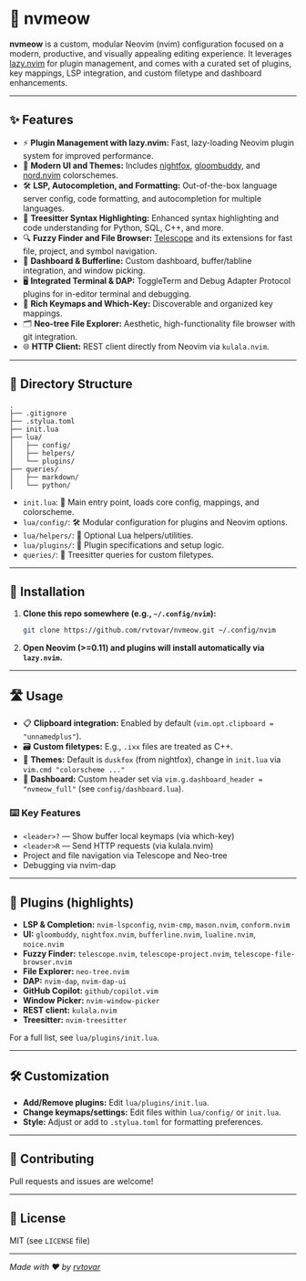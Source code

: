 # 🐾 nvmeow

**nvmeow** is a custom, modular Neovim (nvim) configuration focused on a modern, productive, and visually appealing editing experience. It leverages [lazy.nvim](https://github.com/folke/lazy.nvim) for plugin management, and comes with a curated set of plugins, key mappings, LSP integration, and custom filetype and dashboard enhancements.

---

## ✨ Features

- ⚡ **Plugin Management with lazy.nvim:** Fast, lazy-loading Neovim plugin system for improved performance.
- 🌈 **Modern UI and Themes:** Includes [nightfox](https://github.com/EdenEast/nightfox.nvim), [gloombuddy](https://github.com/bkegley/gloombuddy), and [nord.nvim](https://github.com/shaunsingh/nord.nvim) colorschemes.
- 🛠️ **LSP, Autocompletion, and Formatting:** Out-of-the-box language server config, code formatting, and autocompletion for multiple languages.
- 🌳 **Treesitter Syntax Highlighting:** Enhanced syntax highlighting and code understanding for Python, SQL, C++, and more.
- 🔍 **Fuzzy Finder and File Browser:** [Telescope](https://github.com/nvim-telescope/telescope.nvim) and its extensions for fast file, project, and symbol navigation.
- 🏁 **Dashboard & Bufferline:** Custom dashboard, buffer/tabline integration, and window picking.
- 🖥️ **Integrated Terminal & DAP:** ToggleTerm and Debug Adapter Protocol plugins for in-editor terminal and debugging.
- 🎹 **Rich Keymaps and Which-Key:** Discoverable and organized key mappings.
- 🗂️ **Neo-tree File Explorer:** Aesthetic, high-functionality file browser with git integration.
- 🌐 **HTTP Client:** REST client directly from Neovim via `kulala.nvim`.

---

## 📁 Directory Structure

```
.
├── .gitignore
├── .stylua.toml
├── init.lua
├── lua/
│   ├── config/
│   ├── helpers/
│   └── plugins/
├── queries/
│   ├── markdown/
│   └── python/
```

- `init.lua`: 🏁 Main entry point, loads core config, mappings, and colorscheme.
- `lua/config/`: 🛠️ Modular configuration for plugins and Neovim options.
- `lua/helpers/`: 🧩 Optional Lua helpers/utilities.
- `lua/plugins/`: 🎉 Plugin specifications and setup logic.
- `queries/`: 🌳 Treesitter queries for custom filetypes.

---

## 🚀 Installation

1. **Clone this repo somewhere (e.g., `~/.config/nvim`):**
   ```sh
   git clone https://github.com/rvtovar/nvmeow.git ~/.config/nvim
   ```

2. **Open Neovim (>=0.11) and plugins will install automatically via `lazy.nvim`.**


---

## 🛣️ Usage

- 📋 **Clipboard integration:** Enabled by default (`vim.opt.clipboard = "unnamedplus"`).
- 🗃️ **Custom filetypes:** E.g., `.ixx` files are treated as C++.
- 🎨 **Themes:** Default is `duskfox` (from nightfox), change in `init.lua` via `vim.cmd "colorscheme ..."`
- 🏁 **Dashboard:** Custom header set via `vim.g.dashboard_header = "nvmeow_full"` (see `config/dashboard.lua`).

### ⌨️ Key Features

- `<leader>?` — Show buffer local keymaps (via which-key)
- `<leader>R` — Send HTTP requests (via kulala.nvim)
- Project and file navigation via Telescope and Neo-tree
- Debugging via nvim-dap

---

## 🧩 Plugins (highlights)

- **LSP & Completion:** `nvim-lspconfig`, `nvim-cmp`, `mason.nvim`, `conform.nvim`
- **UI:** `gloombuddy`, `nightfox.nvim`, `bufferline.nvim`, `lualine.nvim`, `noice.nvim`
- **Fuzzy Finder:** `telescope.nvim`, `telescope-project.nvim`, `telescope-file-browser.nvim`
- **File Explorer:** `neo-tree.nvim`
- **DAP:** `nvim-dap`, `nvim-dap-ui`
- **GitHub Copilot:** `github/copilot.vim`
- **Window Picker:** `nvim-window-picker`
- **REST client:** `kulala.nvim`
- **Treesitter:** `nvim-treesitter`

For a full list, see `lua/plugins/init.lua`.

---

## 🛠️ Customization

- **Add/Remove plugins:** Edit `lua/plugins/init.lua`.
- **Change keymaps/settings:** Edit files within `lua/config/` or `init.lua`.
- **Style:** Adjust or add to `.stylua.toml` for formatting preferences.

---

## 🤝 Contributing

Pull requests and issues are welcome!

---

## 📜 License

MIT (see `LICENSE` file)

---

_Made with ❤️ by [rvtovar](https://github.com/rvtovar)_
